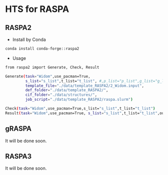 # HTS for RASPA

## RASPA2

* Install by Conda
```sh
conda install conda-forge::raspa2                
```
*  Usage
  
```sh
from raspa2 import Generate, Check, Result

Generate(task="Widom",use_pacman=True,
         s_list="s_list",t_list="t_list", #,p_list="p_list",g_list="g_list"
         template_file="./data/template_RASPA2/2_Widom.input",
         def_folder="./data/template_RASPA2/",
         cif_folder="./data/structures/",
         job_script="./data/template_RASPA2/raspa.slurm")

Check(task="Widom",use_pacman=True,s_list="s_list",t_list="t_list")
Result(task="Widom",use_pacman=True, s_list="s_list",t_list="t_list",out_folder="results") #unit="molecules/unit"
```
  
## gRASPA                      
            
It will be done soon.

## RASPA3

It will be done soon.                            


